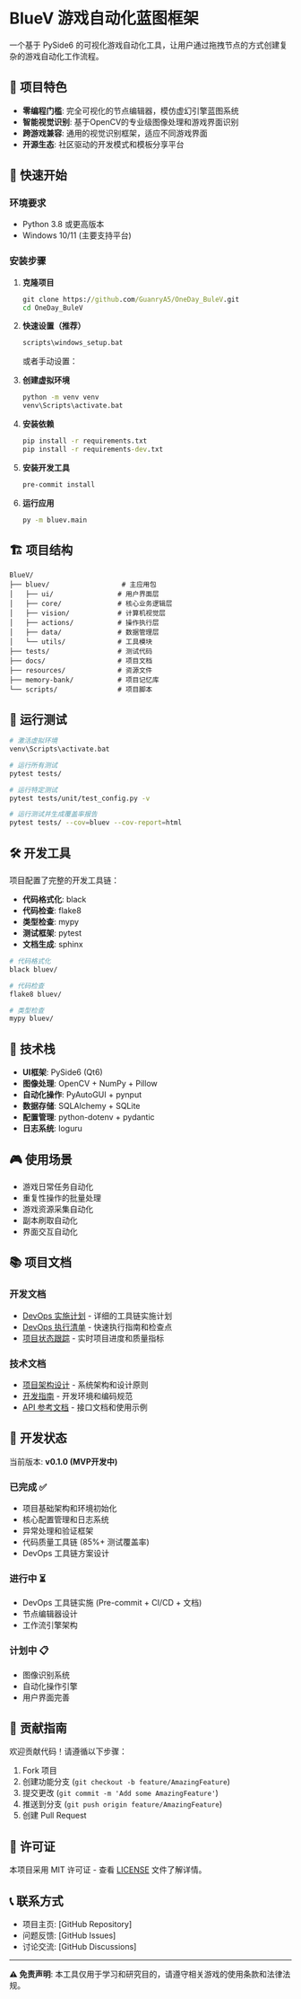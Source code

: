 # BlueV 游戏自动化蓝图框架

一个基于 PySide6 的可视化游戏自动化工具，让用户通过拖拽节点的方式创建复杂的游戏自动化工作流程。

## 🎯 项目特色

- **零编程门槛**: 完全可视化的节点编辑器，模仿虚幻引擎蓝图系统
- **智能视觉识别**: 基于OpenCV的专业级图像处理和游戏界面识别
- **跨游戏兼容**: 通用的视觉识别框架，适应不同游戏界面
- **开源生态**: 社区驱动的开发模式和模板分享平台

## 🚀 快速开始

### 环境要求

- Python 3.8 或更高版本
- Windows 10/11 (主要支持平台)

### 安装步骤

1. **克隆项目**
   ```cmd
   git clone https://github.com/GuanryA5/OneDay_BuleV.git
   cd OneDay_BuleV
   ```

2. **快速设置（推荐）**
   ```cmd
   scripts\windows_setup.bat
   ```

   或者手动设置：

3. **创建虚拟环境**
   ```cmd
   python -m venv venv
   venv\Scripts\activate.bat
   ```

4. **安装依赖**
   ```cmd
   pip install -r requirements.txt
   pip install -r requirements-dev.txt
   ```

5. **安装开发工具**
   ```cmd
   pre-commit install
   ```

5. **运行应用**
   ```bash
   py -m bluev.main
   ```

## 🏗️ 项目结构

```
BlueV/
├── bluev/                  # 主应用包
│   ├── ui/                # 用户界面层
│   ├── core/              # 核心业务逻辑层
│   ├── vision/            # 计算机视觉层
│   ├── actions/           # 操作执行层
│   ├── data/              # 数据管理层
│   └── utils/             # 工具模块
├── tests/                 # 测试代码
├── docs/                  # 项目文档
├── resources/             # 资源文件
├── memory-bank/           # 项目记忆库
└── scripts/               # 项目脚本
```

## 🧪 运行测试

```bash
# 激活虚拟环境
venv\Scripts\activate.bat

# 运行所有测试
pytest tests/

# 运行特定测试
pytest tests/unit/test_config.py -v

# 运行测试并生成覆盖率报告
pytest tests/ --cov=bluev --cov-report=html
```

## 🛠️ 开发工具

项目配置了完整的开发工具链：

- **代码格式化**: black
- **代码检查**: flake8
- **类型检查**: mypy
- **测试框架**: pytest
- **文档生成**: sphinx

```bash
# 代码格式化
black bluev/

# 代码检查
flake8 bluev/

# 类型检查
mypy bluev/
```

## 📖 技术栈

- **UI框架**: PySide6 (Qt6)
- **图像处理**: OpenCV + NumPy + Pillow
- **自动化操作**: PyAutoGUI + pynput
- **数据存储**: SQLAlchemy + SQLite
- **配置管理**: python-dotenv + pydantic
- **日志系统**: loguru

## 🎮 使用场景

- 游戏日常任务自动化
- 重复性操作的批量处理
- 游戏资源采集自动化
- 副本刷取自动化
- 界面交互自动化

## 📚 项目文档

### 开发文档
- [DevOps 实施计划](docs/devops-implementation-plan.md) - 详细的工具链实施计划
- [DevOps 执行清单](docs/devops-checklist.md) - 快速执行指南和检查点
- [项目状态跟踪](docs/project-status.md) - 实时项目进度和质量指标

### 技术文档
- [项目架构设计](docs/architecture.md) - 系统架构和设计原则
- [开发指南](docs/development.md) - 开发环境和编码规范
- [API 参考文档](docs/api.md) - 接口文档和使用示例

## 📝 开发状态

当前版本: **v0.1.0 (MVP开发中)**

### 已完成 ✅
- 项目基础架构和环境初始化
- 核心配置管理和日志系统
- 异常处理和验证框架
- 代码质量工具链 (85%+ 测试覆盖率)
- DevOps 工具链方案设计

### 进行中 ⏳
- DevOps 工具链实施 (Pre-commit + CI/CD + 文档)
- 节点编辑器设计
- 工作流引擎架构

### 计划中 📋
- 图像识别系统
- 自动化操作引擎
- 用户界面完善

## 🤝 贡献指南

欢迎贡献代码！请遵循以下步骤：

1. Fork 项目
2. 创建功能分支 (`git checkout -b feature/AmazingFeature`)
3. 提交更改 (`git commit -m 'Add some AmazingFeature'`)
4. 推送到分支 (`git push origin feature/AmazingFeature`)
5. 创建 Pull Request

## 📄 许可证

本项目采用 MIT 许可证 - 查看 [LICENSE](LICENSE) 文件了解详情。

## 📞 联系方式

- 项目主页: [GitHub Repository]
- 问题反馈: [GitHub Issues]
- 讨论交流: [GitHub Discussions]

---

**⚠️ 免责声明**: 本工具仅用于学习和研究目的，请遵守相关游戏的使用条款和法律法规。
